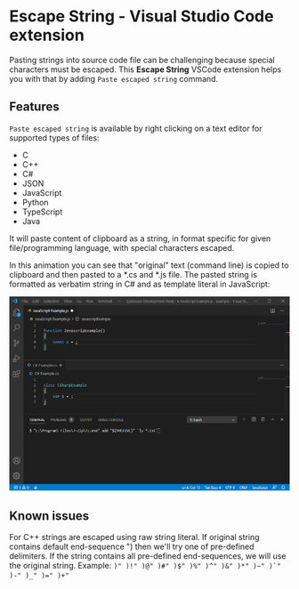 # Escape String - Visual Studio Code extension

Pasting strings into source code file can be challenging because special characters must be escaped. 
This **Escape String** VSCode extension helps you with that by adding `Paste escaped string` command.

## Features

`Paste escaped string` is available by right clicking on a text editor for supported types of files:
* C
* C++
* C#
* JSON
* JavaScript
* Python
* TypeScript
* Java

It will paste content of clipboard as a string, in format specific for given file/programming language, with special characters escaped.

In this animation you can see that "original" text (command line) is copied to clipboard and then pasted to a *.cs and *.js file. The pasted string is formatted as verbatim string in C# and as template literal in JavaScript:

![Paste escaped string example](images/PasteEscapedStringDemo.gif)


## Known issues

For C++ strings are escaped using raw string literal. If original string contains default end-sequence ") then we'll try one of pre-defined delimiters. If the string contains all pre-defined end-sequences, we will use the original string. Example: ``)" )!" )@" )#" )$" )%" )^" )&" )*" )~" )`" )-" )_" )=" )+"``

